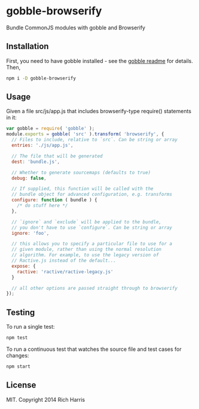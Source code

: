 # gobble-browserify

Bundle CommonJS modules with gobble and Browserify

## Installation

First, you need to have gobble installed - see the [gobble readme](https://github.com/gobblejs/gobble) for details. Then,

```bash
npm i -D gobble-browserify
```

## Usage

Given a file src/js/app.js that includes browserify-type require() statements in it:

```js
var gobble = require( 'gobble' );
module.exports = gobble( 'src' ).transform( 'browserify', {
  // Files to include, relative to `src`. Can be string or array
  entries: './js/app.js',

  // The file that will be generated
  dest: 'bundle.js',

  // Whether to generate sourcemaps (defaults to true)
  debug: false,

  // If supplied, this function will be called with the
  // bundle object for advanced configuration, e.g. transforms
  configure: function ( bundle ) {
    /* do stuff here */
  },

  // `ignore` and `exclude` will be applied to the bundle,
  // you don't have to use `configure`. Can be string or array
  ignore: 'foo',

  // this allows you to specify a particular file to use for a
  // given module, rather than using the normal resolution
  // algorithm. For example, to use the legacy version of
  // Ractive.js instead of the default...
  expose: {
    ractive: 'ractive/ractive-legacy.js'
  }

  // all other options are passed straight through to browserify
});
```

## Testing

To run a single test:

```bash
npm test
```

To run a continuous test that watches the source file and test cases for changes:

```bash
npm start
```

## License

MIT. Copyright 2014 Rich Harris
